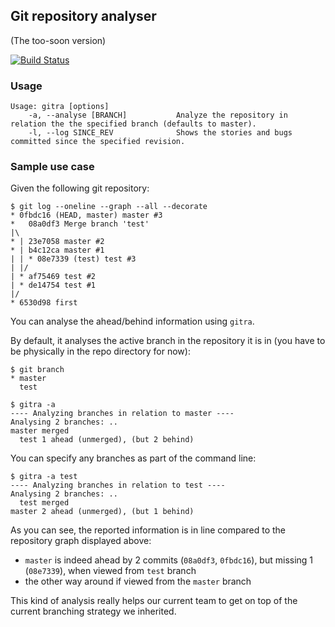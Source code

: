 ## Git repository analyser

(The too-soon version)

[![Build Status](https://travis-ci.org/sldblog/gitra.png?branch=master)](https://travis-ci.org/sldblog/gitra)

### Usage

```
Usage: gitra [options]
    -a, --analyse [BRANCH]           Analyze the repository in relation the the specified branch (defaults to master).
    -l, --log SINCE_REV              Shows the stories and bugs committed since the specified revision.
```

### Sample use case

Given the following git repository:

```
$ git log --oneline --graph --all --decorate
* 0fbdc16 (HEAD, master) master #3
*   08a0df3 Merge branch 'test'
|\
* | 23e7058 master #2
* | b4c12ca master #1
| | * 08e7339 (test) test #3
| |/
| * af75469 test #2
| * de14754 test #1
|/
* 6530d98 first
```

You can analyse the ahead/behind information using `gitra`.

By default, it analyses the active branch in the repository it is in (you have to be physically in the repo directory for now):

```
$ git branch
* master
  test
```

```
$ gitra -a
---- Analyzing branches in relation to master ----
Analysing 2 branches: ..
master merged
  test 1 ahead (unmerged), (but 2 behind)
```

You can specify any branches as part of the command line:

```
$ gitra -a test
---- Analyzing branches in relation to test ----
Analysing 2 branches: ..
  test merged
master 2 ahead (unmerged), (but 1 behind)
```

As you can see, the reported information is in line compared to the repository graph displayed above:
- `master` is indeed ahead by 2 commits (`08a0df3`, `0fbdc16`), but missing 1 (`08e7339`), when viewed from `test` branch
- the other way around if viewed from the `master` branch

This kind of analysis really helps our current team to get on top of the current branching strategy we inherited.
